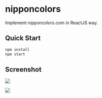 # nipponcolors

Implement nipponcolors.com in ReactJS way.

## Quick Start

```bash
npm install
npm start
```

## Screenshot

![](http://wenming-img.peacesky.cn/WX20180727-182810@2x.png?imageslim)



![](http://wenming-img.peacesky.cn/WX20180727-182851@2x.png?imageslim)

